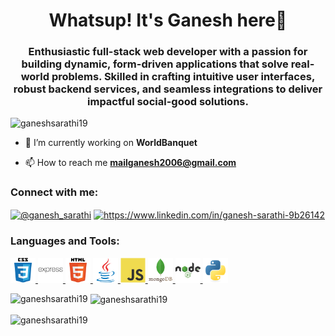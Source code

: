 <h1 align="center">Whatsup! It's Ganesh here👋</h1>
<h3 align="center">Enthusiastic full-stack web developer with a passion for building dynamic, form-driven applications that solve real-world problems. Skilled in crafting intuitive user interfaces, robust backend services, and seamless integrations to deliver impactful social-good solutions.</h3>

<p align="left"> <img src="https://komarev.com/ghpvc/?username=ganeshsarathi19&label=Profile%20views&color=0e75b6&style=flat" alt="ganeshsarathi19" /> </p>

- 🔭 I’m currently working on **WorldBanquet**

- 📫 How to reach me **mailganesh2006@gmail.com**

<h3 align="left">Connect with me:</h3>
<p align="left">
<a href="https://dev.to/@ganesh_sarathi" target="blank"><img align="center" src="https://raw.githubusercontent.com/rahuldkjain/github-profile-readme-generator/master/src/images/icons/Social/devto.svg" alt="@ganesh_sarathi" height="30" width="40" /></a>
<a href="https://linkedin.com/in/https://www.linkedin.com/in/ganesh-sarathi-9b26142" target="blank"><img align="center" src="https://raw.githubusercontent.com/rahuldkjain/github-profile-readme-generator/master/src/images/icons/Social/linked-in-alt.svg" alt="https://www.linkedin.com/in/ganesh-sarathi-9b26142" height="30" width="40" /></a>
</p>

<h3 align="left">Languages and Tools:</h3>
<p align="left"> <a href="https://www.w3schools.com/css/" target="_blank" rel="noreferrer"> <img src="https://raw.githubusercontent.com/devicons/devicon/master/icons/css3/css3-original-wordmark.svg" alt="css3" width="40" height="40"/> </a> <a href="https://expressjs.com" target="_blank" rel="noreferrer"> <img src="https://raw.githubusercontent.com/devicons/devicon/master/icons/express/express-original-wordmark.svg" alt="express" width="40" height="40"/> </a> <a href="https://www.w3.org/html/" target="_blank" rel="noreferrer"> <img src="https://raw.githubusercontent.com/devicons/devicon/master/icons/html5/html5-original-wordmark.svg" alt="html5" width="40" height="40"/> </a> <a href="https://www.java.com" target="_blank" rel="noreferrer"> <img src="https://raw.githubusercontent.com/devicons/devicon/master/icons/java/java-original.svg" alt="java" width="40" height="40"/> </a> <a href="https://developer.mozilla.org/en-US/docs/Web/JavaScript" target="_blank" rel="noreferrer"> <img src="https://raw.githubusercontent.com/devicons/devicon/master/icons/javascript/javascript-original.svg" alt="javascript" width="40" height="40"/> </a> <a href="https://www.mongodb.com/" target="_blank" rel="noreferrer"> <img src="https://raw.githubusercontent.com/devicons/devicon/master/icons/mongodb/mongodb-original-wordmark.svg" alt="mongodb" width="40" height="40"/> </a> <a href="https://nodejs.org" target="_blank" rel="noreferrer"> <img src="https://raw.githubusercontent.com/devicons/devicon/master/icons/nodejs/nodejs-original-wordmark.svg" alt="nodejs" width="40" height="40"/> </a> <a href="https://www.python.org" target="_blank" rel="noreferrer"> <img src="https://raw.githubusercontent.com/devicons/devicon/master/icons/python/python-original.svg" alt="python" width="40" height="40"/> </a> </p>

<p><img align="left" src="https://github-readme-stats.vercel.app/api/top-langs?username=ganeshsarathi19&show_icons=true&locale=en&layout=compact" alt="ganeshsarathi19" /></p>

<p>&nbsp;<img align="center" src="https://github-readme-stats.vercel.app/api?username=ganeshsarathi19&show_icons=true&locale=en" alt="ganeshsarathi19" /></p>

<p><img align="center" src="https://github-readme-streak-stats.herokuapp.com/?user=ganeshsarathi19&" alt="ganeshsarathi19" /></p>
